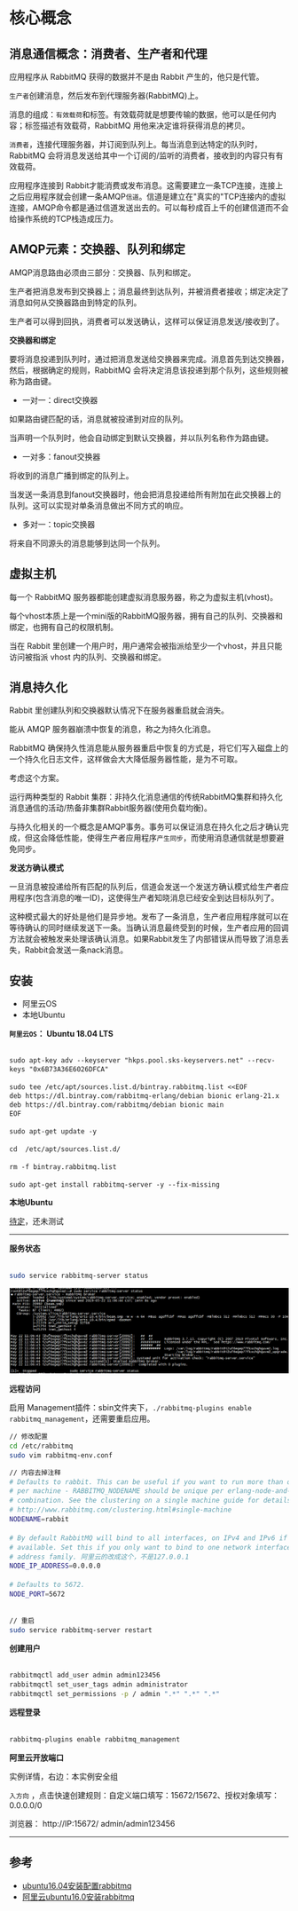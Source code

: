 # 核心概念

##  消息通信概念：消费者、生产者和代理

应用程序从 RabbitMQ 获得的数据并不是由 Rabbit 产生的，他只是代管。

`生产者`创建消息，然后发布到代理服务器(RabbitMQ)上。

消息的组成：`有效载荷`和标签。有效载荷就是想要传输的数据，他可以是任何内容；标签描述有效载荷，RabbitMQ 用他来决定谁将获得消息的拷贝。

`消费者`，连接代理服务器，并订阅到队列上。每当消息到达特定的队列时，RabbitMQ 会将消息发送给其中一个订阅的/监听的消费者，接收到的内容只有有效载荷。

应用程序连接到 Rabbit才能消费或发布消息。这需要建立一条TCP连接，连接上之后应用程序就会创建一条AMQP`信道`。信道是建立在"真实的"TCP连接内的虚拟连接，AMQP命令都是通过信道发送出去的。可以每秒成百上千的创建信道而不会给操作系统的TCP栈造成压力。

##  AMQP元素：交换器、队列和绑定

AMQP消息路由必须由三部分：交换器、队列和绑定。

生产者把消息发布到交换器上；消息最终到达队列，并被消费者接收；绑定决定了消息如何从交换器路由到特定的队列。

生产者可以得到回执，消费者可以发送确认，这样可以保证消息发送/接收到了。

**交换器和绑定**

要将消息投递到队列时，通过把消息发送给交换器来完成。消息首先到达交换器，然后，根据确定的规则，RabbitMQ 会将决定消息该投递到那个队列，这些规则被称为路由键。

- 一对一：direct交换器

如果路由键匹配的话，消息就被投递到对应的队列。

当声明一个队列时，他会自动绑定到默认交换器，并以队列名称作为路由键。

- 一对多：fanout交换器

将收到的消息广播到绑定的队列上。

当发送一条消息到fanout交换器时，他会把消息投递给所有附加在此交换器上的队列。这可以实现对单条消息做出不同方式的响应。

- 多对一：topic交换器

将来自不同源头的消息能够到达同一个队列。

##  虚拟主机

每一个 RabbitMQ 服务器都能创建虚拟消息服务器，称之为虚拟主机(vhost)。

每个vhost本质上是一个mini版的RabbitMQ服务器，拥有自己的队列、交换器和绑定，也拥有自己的权限机制。

当在 Rabbit 里创建一个用户时，用户通常会被指派给至少一个vhost，并且只能访问被指派 vhost 内的队列、交换器和绑定。

##  消息持久化

Rabbit 里创建队列和交换器默认情况下在服务器重启就会消失。

能从 AMQP 服务器崩溃中恢复的消息，称之为持久化消息。

RabbitMQ 确保持久性消息能从服务器重启中恢复的方式是，将它们写入磁盘上的一个持久化日志文件，这样做会大大降低服务器性能，是为不可取。

考虑这个方案。

运行两种类型的 Rabbit 集群：非持久化消息通信的传统RabbitMQ集群和持久化消息通信的活动/热备非集群Rabbit服务器(使用负载均衡)。

与持久化相关的一个概念是AMQP事务。事务可以保证消息在持久化之后才确认完成，但这会降低性能，使得生产者应用程序`产生同步`，而使用消息通信就是想要避免同步。

**发送方确认模式**

一旦消息被投递给所有匹配的队列后，信道会发送一个发送方确认模式给生产者应用程序(包含消息的唯一ID)，这使得生产者知晓消息已经安全到达目标队列了。

这种模式最大的好处是他们是异步地。发布了一条消息，生产者应用程序就可以在等待确认的同时继续发送下一条。当确认消息最终受到的时候，生产者应用的回调方法就会被触发来处理该确认消息。如果Rabbit发生了内部错误从而导致了消息丢失，Rabbit会发送一条nack消息。

##  安装
- 阿里云OS
- 本地Ubuntu

**`阿里云OS`： Ubuntu 18.04 LTS**

````

sudo apt-key adv --keyserver "hkps.pool.sks-keyservers.net" --recv-keys "0x6B73A36E6026DFCA"

sudo tee /etc/apt/sources.list.d/bintray.rabbitmq.list <<EOF
deb https://dl.bintray.com/rabbitmq-erlang/debian bionic erlang-21.x
deb https://dl.bintray.com/rabbitmq/debian bionic main
EOF

sudo apt-get update -y

cd  /etc/apt/sources.list.d/

rm -f bintray.rabbitmq.list 

sudo apt-get install rabbitmq-server -y --fix-missing

````

**本地Ubuntu**

[待定](1111.md)，还未测试


----

**服务状态**
````bash

sudo service rabbitmq-server status

````

![20190522111724](../images/20190522111724.png)

**远程访问**

启用 Management插件：sbin文件夹下，`./rabbitmq-plugins enable rabbitmq_management`，还需要重启应用。

````bash
// 修改配置
cd /etc/rabbitmq
sudo vim rabbitmq-env.conf

````

```` bash
// 内容去掉注释
# Defaults to rabbit. This can be useful if you want to run more than one node
# per machine - RABBITMQ_NODENAME should be unique per erlang-node-and-machine
# combination. See the clustering on a single machine guide for details:
# http://www.rabbitmq.com/clustering.html#single-machine
NODENAME=rabbit

# By default RabbitMQ will bind to all interfaces, on IPv4 and IPv6 if
# available. Set this if you only want to bind to one network interface or#
# address family. 阿里云的改成这个，不是127.0.0.1
NODE_IP_ADDRESS=0.0.0.0

# Defaults to 5672.
NODE_PORT=5672
````

```` bash

// 重启
sudo service rabbitmq-server restart

````

**创建用户**
````bash

rabbitmqctl add_user admin admin123456
rabbitmqctl set_user_tags admin administrator
rabbitmqctl set_permissions -p / admin ".*" ".*" ".*"

````

**远程登录**
````bash

rabbitmq-plugins enable rabbitmq_management

````

**阿里云开放端口**

实例详情，右边：本实例安全组

`入方向` ，点击快速创建规则：自定义端口填写：15672/15672、授权对象填写： 0.0.0.0/0

浏览器： http://IP:15672/  admin/admin123456

----

##  参考
- [ubuntu16.04安装配置rabbitmq](https://www.jianshu.com/p/a29f11e72897)
- [阿里云ubuntu16.0安装rabbitmq](https://blog.csdn.net/u010172714/article/details/84875453)